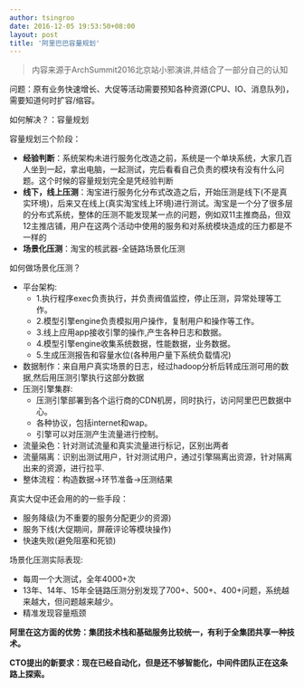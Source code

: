 ```yaml
---
author: tsingroo
date: 2016-12-05 19:53:50+08:00
layout: post
title: '阿里巴巴容量规划'
---
```


 > 内容来源于ArchSummit2016北京站小邪演讲,并结合了一部分自己的认知

问题：原有业务快速增长、大促等活动需要预知各种资源(CPU、IO、消息队列)，需要知道何时扩容/缩容。

如何解决？：容量规划

容量规划三个阶段：
 * **经验判断**：系统架构未进行服务化改造之前，系统是一个单块系统，大家几百人坐到一起，拿出电脑，一起测试，完后看看自己负责的模块有没有什么问题。这个时候的容量规划完全是凭经验判断
 * **线下，线上压测**：淘宝进行服务化分布式改造之后，开始压测是线下(不是真实环境)，后来又在线上(真实淘宝线上环境)进行测试。淘宝是一个分了很多层的分布式系统，整体的压测不能发现某一点的问题，例如双11主推商品，但双12主推店铺，用户在这两个活动中使用的服务和对系统模块造成的压力都是不一样的
 * **场景化压测**：淘宝的核武器-全链路场景化压测

如何做场景化压测？
 * 平台架构:
   * 1.执行程序exec负责执行，并负责阀值监控，停止压测，异常处理等工作。
   * 2.模型引擎engine负责模拟用户操作，复制用户和操作等工作。
   * 3.线上应用app接收引擎的操作,产生各种日志和数据。
   * 4.模型引擎engine收集系统数据，性能数据，业务数据。
   * 5.生成压测报告和容量水位(各种用户量下系统负载情况)
 * 数据制作：来自用户真实场景的日志，经过hadoop分析后转成压测可用的数据,然后用压测引擎执行这部分数据
 * 压测引擎集群:
   * 压测引擎部署到各个运行商的CDN机房，同时执行，访问阿里巴巴数据中心。
   * 各种协议，包括internet和wap。
   * 引擎可以对压测产生流量进行控制。
 * 流量染色：针对测试流量和真实流量进行标记，区别出两者
 * 流量隔离：识别出测试用户，针对测试用户，通过引擎隔离出资源，针对隔离出来的资源，进行拉平.
 * 整体流程：构造数据->环节准备->压测结果

真实大促中还会用的的一些手段：
 * 服务降级(为不重要的服务分配更少的资源)
 * 服务下线(大促期间，屏蔽评论等模块操作)
 * 快速失败(避免阻塞和死锁)

场景化压测实际表现:
 * 每周一个大测试，全年4000+次
 * 13年、14年、15年全链路压测分别发现了700+、500+、400+问题，系统越来越大，但问题越来越少。
 * 精准发现容量瓶颈

**阿里在这方面的优势：集团技术栈和基础服务比较统一，有利于全集团共享一种技术。**

**CTO提出的新要求：现在已经自动化，但是还不够智能化，中间件团队正在这条路上探索。**









